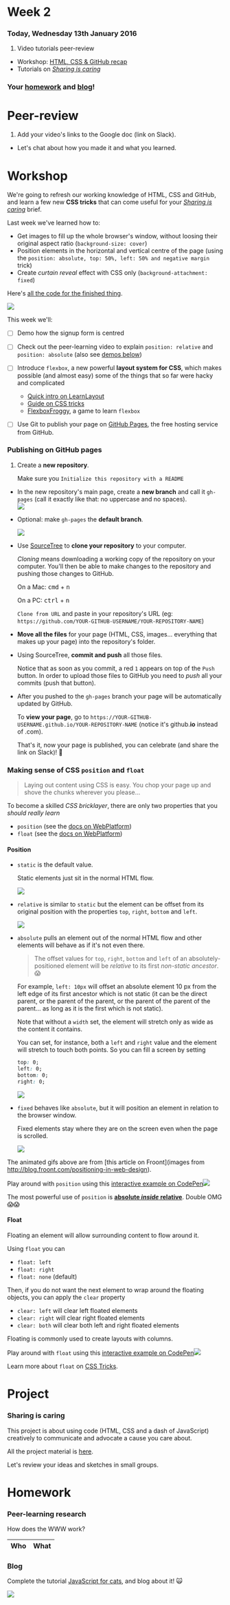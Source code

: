 # Week 2

### Today, Wednesday 13th January 2016

1. Video tutorials peer-review
* Workshop: [HTML, CSS & GitHub recap](#workshop) 
* Tutorials on [*Sharing is caring*](#project)

<!--

* BONUS: Principles of programming
* Workshop: scroll magic (NEXT WEEK) 
 
-->

### Your [homework](#homework) and [blog](#blog)!


# Peer-review

1. Add your video's links to the Google doc (link on Slack).
* Let's chat about how you made it and what you learned.  


# Workshop

We're going to refresh our working knowledge of HTML, CSS and GitHub, and learn a few new **CSS tricks** that can come useful for your [*Sharing is caring*](#project) brief.

Last week we've learned how to:

* Get images to fill up the whole browser's window, without loosing their original aspect ratio (`background-size: cover`)
* Position elements in the horizontal and vertical centre of the page (using the `position: absolute, top: 50%, left: 50% and negative margin` trick)
* Create *curtain reveal* effect with CSS only (`background-attachment: fixed`)

Here's [all the code for the finished thing](../../resources/css-curtain).

[![](assets/sign-up-form.png)](../../resources/css-curtain)

This week we'll:

- [ ] Demo how the signup form is centred 
- [ ] Check out the peer-learning video to explain `position: relative` and `position: absolute` (also see [demos below](#position))  
- [ ] Introduce `flexbox`, a new powerful **layout system for CSS**, which makes possible (and almost easy) some of the things that so far were hacky and complicated 

	* [Quick intro on LearnLayout](http://learnlayout.com/flexbox.html)
	* [Guide on CSS tricks](https://css-tricks.com/snippets/css/a-guide-to-flexbox/) 
	* [FlexboxFroggy](http://flexboxfroggy.com), a game to learn `flexbox`

- [ ] Use Git to publish your page on [GitHub Pages](https://pages.github.com), the free hosting service from GitHub.

### Publishing on GitHub pages

<!-- Follow [the instructions](https://pages.github.com/) for `Project site` > `Start from scratch` -->

1. Create a **new repository**.   
  
	Make sure you `Initialize this repository with a README`
* In the new repository's main page, create a **new branch** and call it `gh-pages` (call it exactly like that: no uppercase and no spaces).	
	![](https://pages.github.com/images/create-branch@2x.png)
* Optional: make `gh-pages` the **default branch**.

	![](https://pages.github.com/images/default-branch@2x.png)
* Use [SourceTree](https://www.sourcetreeapp.com/) to **clone your repository** to your computer.  
  
	*Cloning* means downloading a working copy of the repository on your computer. You'll then be able to make changes to the repository and pushing those changes to GitHub.
  
  	On a Mac: <kbd>cmd</kbd> + <kbd>n</kbd>
  
  	On a PC: <kbd>ctrl</kbd> + <kbd>n</kbd>
  
	`Clone from URL` and paste in your repository's URL (eg: `https://github.com/YOUR-GITHUB-USERNAME/YOUR-REPOSITORY-NAME`) 	
* **Move all the files** for your page (HTML, CSS, images... everything that makes up your page) into the repository's folder.
* Using SourceTree, **commit and push** all those files.

	Notice that as soon as you commit, a red `1` appears on top of the `Push` button. In order to upload those files to GitHub you need to *push* all your commits (push that button).
* After you pushed to the `gh-pages` branch your page will be automatically updated by GitHub.   
  
	To **view your page**, go to `https://YOUR-GITHUB-USERNAME.github.io/YOUR-REPOSITORY-NAME` (notice it's github.**io** instead of .com).
	
	That's it, now your page is published, you can celebrate (and share the link on Slack)! :tada: 

### Making sense of CSS `position` and `float`

> Laying out content using CSS is easy. You chop your page up and shove the chunks wherever you please...

To become a skilled *CSS bricklayer*, there are only two properties that you *should really learn*

* `position` (see the [docs on WebPlatform](https://docs.webplatform.org/wiki/css/properties/position))
* `float` (see the [docs on WebPlatform](https://docs.webplatform.org/wiki/css/properties/float))

#### Position

* `static` is the default value. 

	Static elements just sit in the normal HTML flow.

	![](http://blog.froont.com/content/images/2015/01/02-Static-position-FROONT.gif)
	
* `relative` is similar to `static` but the element can be offset from its original position with the properties `top`, `right`, `bottom` and `left`.

	![](http://blog.froont.com/content/images/2015/01/04-Relative-position-FROONT.gif)
 
* `absolute` pulls an element out of the normal HTML flow and other elements will behave as if it's not even there. 

	> The offset values for `top`, `right`, `bottom` and `left` of an absolutely-positioned element will be *relative* to its first *non-static ancestor*. :scream:
	
	For example, `left: 10px` will offset an absolute element 10 px from the left edge of its first ancestor which is not static (it can be the direct parent, or the parent of the parent, or the parent of the parent of the parent... as long as it is the first which is not static).

	Note that without a `width` set, the element will stretch only as wide as the content it contains.

	You can set, for instance, both a `left` and `right` value and the element will stretch to touch both points. So you can fill a screen by setting 
	
	```css
	top: 0; 
	left: 0; 
	bottom: 0; 
	right: 0;
	```

	![](http://blog.froont.com/content/images/2015/01/03-Absolute-position-FROONT.gif)

* `fixed` behaves like `absolute`, but it will position an element in relation to the browser window.
 
 	Fixed elements stay where they are on the screen even when the page is scrolled.

 	![](http://blog.froont.com/content/images/2015/01/05-fixed-position-FROONT.gif)

The animated gifs above are from [this article on Froont](images from http://blog.froont.com/positioning-in-web-design).
 	
Play around with `position` using this [interactive example on CodePen![](assets/css-position-codepen.png)](http://codepen.io/baddeo/pen/OPxJLP)

The most powerful use of `position` is [**absolute *inside* relative**](http://css-tricks.com/absolute-positioning-inside-relative-positioning/). Double OMG :scream::scream:

#### Float

Floating an element will allow surrounding content to flow around it.

Using `float` you can 

* `float: left` 
* `float: right`
* `float: none` (default)

Then, if you do not want the next element to wrap around the floating objects, you can apply the `clear` property

* `clear: left` will clear left floated elements
* `clear: right` will clear right floated elements
* `clear: both` will clear both left and right floated elements

Floating is commonly used to create layouts with columns.

Play around with `float` using this [interactive example on CodePen![](assets/css-float-codepen.png)](http://codepen.io/baddeo/pen/ZYXEXo)

Learn more about `float` on [CSS Tricks](http://css-tricks.com/almanac/properties/f/float).


# Project

### Sharing is caring

This project is about using code (HTML, CSS and a dash of JavaScript) creatively to communicate and advocate a cause you care about.

All the project material is [here](../../projects/sharing-is-caring).

Let's review your ideas and sketches in small groups. 


# Homework

### Peer-learning research 

How does the WWW work?

Who | What
--- | -----------

<!--Kaleshe<br>Malore<br>Tom | How to use `color` and `background-color` to enhance the behaviour of elements in different states: `hover`, `focus`, `active` and `visited`. 
Will<br>Melissa<br>Joe | How to style elements to look and feel like *clickable things* (usually referred to as *buttons*), including but not limited to CSS properties like `border` and `border-radius`.
Francisco<br>Akvile<br>Ajay | How to use `relative` and `absolute` `position`ing to control elements precisely (to the pixel).
Dean<br>Rajeev<br>Jennifer | How to centre elements horizontally, including but not limited to CSS properties like `display` and `margin: auto`.
Ben<br>Rosie<br>Shajee | How to use CSS `transition`s.
Darren<br>Josh | How to use the CSS animation library  [Animate.css](https://daneden.github.io/animate.css).  
Mark<br>Afsara | How to use vector icons from [Font Awesome](https://fortawesome.github.io/Font-Awesome). -->

### Blog 

Complete the tutorial [JavaScript for cats](http://jsforcats.com/), and blog about it! :scream_cat:

[![](http://jsforcats.com/images/customers5.jpg)](http://jsforcats.com/)
